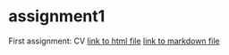 # assignment1
First assignment: CV
[link to html file](http://laura1507.github.io/assignment1/)
[link to markdown file](http://laura1507.github.io/assignment1/NoCss.html)
